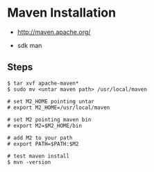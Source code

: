 # Maven Installation

- http://maven.apache.org/

- sdk man

## Steps

```shell
$ tar xvf apache-maven*
$ sudo mv <untar maven path> /usr/local/maven

# set M2_HOME pointing untar
# export M2_HOME=/usr/local/maven

# set M2 pointing maven bin
# export M2=$M2_HOME/bin

# add M2 to your path
# export PATH=$PATH:$M2

# test maven install
$ mvn -version
```
